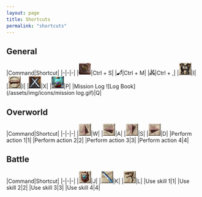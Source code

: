 ```yaml
---
layout: page
title: Shortcuts
permalink: "shortcuts"
---
```


## General

|Command|Shortcut|
|-|-|-|
|![Hard Disk](/assets/img/icons/save.gif "Save your game")|Ctrl + S|
|![Eighth Note](/assets/img/icons/music.gif "Toggle background music")|Ctrl + M|
|![Two Eighth Notes](/assets/img/icons/sfx.gif "Toggle sound effects")|Ctrl + ,|
|![Body Armour](/assets/img/icons/inventory.gif "View inventory")|I|
|![Back Arrow](/assets/img/icons/back.gif "Go back")|I|
|![X](/assets/img/icons/cancel.gif "Cancel")|X|
|![Potion](/assets/img/icons/potion.gif "Drink a vial of life fluid")|P|
|<span class="game-text" title="Toggle Mission Log">Mission Log ![Log Book](/assets/img/icons/mission log.gif)</span>|Q|

## Overworld

|Command|Shortcut|
|-|-|-|
|![Up Arrow](/assets/img/icons/up.gif "Move up")|W|
|![Left Arrow](/assets/img/icons/left.gif "Move left")|A|
|![Down Arrow](/assets/img/icons/down.gif "Move down")|S|
|![Right Arrow](/assets/img/icons/right.gif "Move right")|D|
|Perform action 1|1|
|Perform action 2|2|
|Perform action 3|3|
|Perform action 4|4|

## Battle

|Command|Shortcut|
|-|-|-|
|![Shield](/assets/img/icons/defend.gif "Defend")|J|
|![Sword](/assets/img/icons/attack.gif "Attack")|K|
|![Running Man](/assets/img/icons/flee.gif "Try to run away")|L|
|Use skill 1|1|
|Use skill 2|2|
|Use skill 3|3|
|Use skill 4|4|

